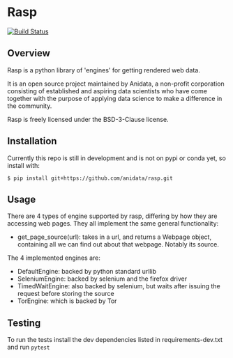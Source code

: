 Rasp
====

[![Build Status](https://travis-ci.org/anidata/rasp.svg?branch=master)](https://travis-ci.org/anidata/rasp)

Overview
--------

Rasp is a python library of 'engines' for getting rendered web data.
 
It is an open source project maintained by Anidata, a non-profit 
corporation consisting of established and aspiring data scientists who 
have come together with the purpose of applying data science to make a 
difference in the community.

Rasp is freely licensed under the BSD-3-Clause license.

Installation
------------

Currently this repo is still in development and is not on pypi or conda
yet, so install with:

    $ pip install git+https://github.com/anidata/rasp.git

Usage
-----

There are 4 types of engine supported by rasp, differing by how they are
accessing web pages. They all implement the same general functionality:
 
 * get_page_source(url): takes in a url, and returns a Webpage object, 
 containing all we can find out about that webpage.  Notably its source.
 
The 4 implemented engines are:

 * DefaultEngine: backed by python standard urllib
 * SeleniumEngine: backed by selenium and the firefox driver
 * TimedWaitEngine: also backed by selenium, but waits after issuing the
  request before storing the source
 * TorEngine: which is backed by Tor

Testing
-------
To run the tests install the dev dependencies listed in requirements-dev.txt
and run `pytest`
